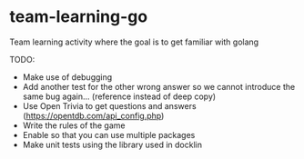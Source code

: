 # team-learning-go
Team learning activity where the goal is to get familiar with golang

TODO:
- Make use of debugging
- Add another test for the other wrong answer so we cannot introduce the same bug again... (reference instead of deep copy)
- Use Open Trivia to get questions and answers (https://opentdb.com/api_config.php)
- Write the rules of the game
- Enable so that you can use multiple packages
- Make unit tests using the library used in docklin

